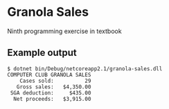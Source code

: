 # Granola Sales

Ninth programming exercise in textbook

## Example output
```
$ dotnet bin/Debug/netcoreapp2.1/granola-sales.dll
COMPUTER CLUB GRANOLA SALES
    Cases sold:          29
   Gross sales:   $4,350.00
 SGA deduction:     $435.00
  Net proceeds:   $3,915.00
```